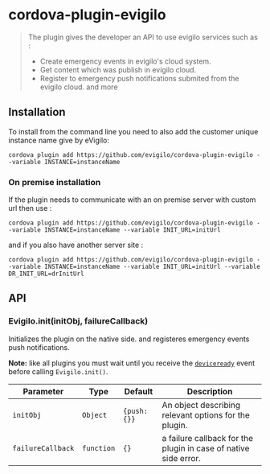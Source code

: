 # cordova-plugin-evigilo
> The plugin gives the developer an API to use evigilo services such as : 
>- Create emergency events in evigilo's cloud system. 
>- Get content which was publish in evigilo cloud. 
>- Register to emergency push notifications submited from the evigilo cloud. and more

## Installation
To install from the command line you need to also add the customer unique instance name give by eVigilo:

```
cordova plugin add https://github.com/evigilo/cordova-plugin-evigilo --variable INSTANCE=instanceName 
```
### On premise installation
If the plugin needs to communicate with an on premise server with custom url 
then use : 

```
cordova plugin add https://github.com/evigilo/cordova-plugin-evigilo --variable INSTANCE=instanceName --variable INIT_URL=initUrl
```
and if you also have another server site : 

```
cordova plugin add https://github.com/evigilo/cordova-plugin-evigilo --variable INSTANCE=instanceName --variable INIT_URL=initUrl --variable DR_INIT_URL=drInitUrl
```
## API
### Evigilo.init(initObj, failureCallback)

Initializes the plugin on the native side. and registeres emergency events push notifications.

**Note:** like all plugins you must wait until you receive the [`deviceready`](https://cordova.apache.org/docs/en/5.4.0/cordova/events/events.deviceready.html) event before calling `Evigilo.init()`.

Parameter | Type | Default | Description
--------- | ---- | ------- | -----------
`initObj` | `Object` | `{push:{}}` | An object describing relevant options for the plugin.
`failureCallback` | `function` | `{}` | a failure callback for the plugin in case of native side error.



